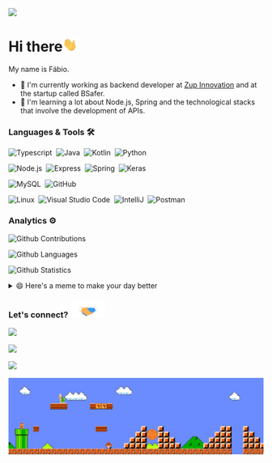 
![](http://estruyf-github.azurewebsites.net/api/VisitorHit?user=fflucas&repo=fflucas&countColorcountColor)

<h1>Hi there<img src="https://github.com/fflucas/fflucas/blob/main/Assets/Hi.gif" width="29px"></h1>

My name is Fábio.

- 🔭 I'm currently working as backend developer at [Zup Innovation](https://www.zup.com.br/) and at the startup called BSafer.
- 🌱 I'm learning a lot about Node.js, Spring and the technological stacks that involve the development of APIs.

### Languages & Tools 🛠

![Typescript](https://img.shields.io/badge/-Typescript-05122A?style=flat&logo=typescript)&nbsp;
![Java](https://img.shields.io/badge/-Java-05122A?style=flat&logo=java)&nbsp;
![Kotlin](https://img.shields.io/badge/-Kotlin-05122A?style=flat&logo=kotlin)&nbsp;
![Python](https://img.shields.io/badge/-Python-05122A?style=flat&logo=python)&nbsp;

![Node.js](https://img.shields.io/badge/-Node.js-05122A?style=flat&logo=node.js)&nbsp;
![Express](https://img.shields.io/badge/-Express-05122A?style=flat&logo=express)&nbsp;
![Spring](https://img.shields.io/badge/-Spring-05122A?style=flat&logo=spring)&nbsp;
![Keras](https://img.shields.io/badge/-Keras-05122A?style=flat&logo=keras)&nbsp;


![MySQL](https://img.shields.io/badge/-MySQL-05122A?style=flat&logo=mysql)&nbsp;
![GitHub](https://img.shields.io/badge/-GitHub-05122A?style=flat&logo=github)&nbsp;

![Linux](https://img.shields.io/badge/-Linux-05122A?style=flat&logo=linux&logoColor=white)&nbsp;
![Visual Studio Code](https://img.shields.io/badge/-Visual%20Studio%20Code-05122A?style=flat&logo=visual-studio-code&logoColor=007ACC)&nbsp;
![IntelliJ](https://img.shields.io/badge/-IntelliJ-05122A?style=flat&logo=jetbrains)&nbsp;
![Postman](https://img.shields.io/badge/-Postman-05122A?style=flat&logo=postman)&nbsp;

### Analytics ⚙️

![Github Contributions](https://github-readme-streak-stats.herokuapp.com/?user=fflucas&hide_border=true&theme=tokyonight)

![Github Languages](https://github-readme-stats.vercel.app/api/top-langs/?username=fflucas&layout=compact&count_private=true&theme=tokyonight)

![Github Statistics](https://github-readme-stats.vercel.app/api/?username=fflucas&count_private=true&theme=tokyonight&show_icons=true)

<details>
  <summary>😄 Here's a meme to make your day better</summary>
   <a href="https://github.com/fflucas"><img src="https://github.com/fflucas/fflucas/blob/main/Assets/avengers.jpg" title="Meme" alt="Please refresh the page if the meme doesn't show up." height="350"></a>
</details>

### Let's connect? <img src="https://github.com/fflucas/fflucas/blob/main/Assets/Handshake.gif" height="32px">

<p align="left">

<a href="https://www.linkedin.com/in/fflucas/"><img src="https://img.shields.io/badge/-LinkedIn-0077B5?style=flat&logo=Linkedin&logoColor=white"/></a>

<a href="https://fflucas.medium.com/"><img src="https://img.shields.io/badge/-Medium-%2312100E?style=flat&logo=medium&logoColor=white"/></a>


<a href="mailto:fflucas@hotmail.com"><img src="https://img.shields.io/badge/-fflucas@hotmail.com-3677D1?style=flat&logo=gmail&logoColor=white"/></a>
</p>

<img src="https://github.com/fflucas/fflucas/blob/main/Assets/Mario_Gameplay.gif" alt="Mario Game" width="980">
